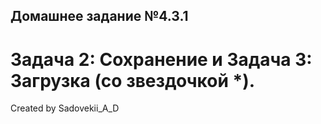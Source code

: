 ## Домашнее задание №4.3.1

# Задача 2: Сохранение и Задача 3: Загрузка (со звездочкой *).

Created by Sadovekii_A_D
